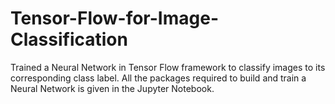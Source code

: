 # Tensor-Flow-for-Image-Classification
Trained a Neural Network in Tensor Flow framework to classify images to its corresponding class label. All the packages required to build and train a Neural Network is given in the Jupyter Notebook.
